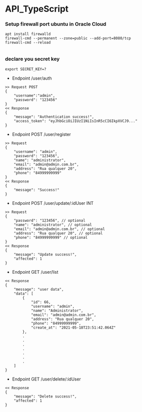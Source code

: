 # API_TypeScript

### Setup firewall port ubuntu in Oracle Cloud
```
apt install firewalld
firewall-cmd --permanent --zone=public --add-port=8080/tcp
firewall-cmd --reload


```

### declare you secret key
```
export SECRET_KEY=?
```

- Endpoint /user/auth
```
>> Request POST
{
    "username":"admin",
    "password": "123456"
}
<< Response
{
    "message": "Authentication success!",
    "access_token": "eyJhbGciOiJIUzI1NiIsInR5cCI6IkpXVCJ9..."
}
```
- Endpoint POST /user/register
```
>> Request
{
    "username": "admin",
    "password": "123456",
    "name": "administrator",
    "email": "admin@admin.com.br",
    "address": "Rua qualquer 20",
    "phone": "84999999999"
}
<< Response
{
    "message": "Success!"
}
```
- Endpoint POST /user/update/:idUser INT
```
>> Request
{
    "password": "123456", // optional
    "name": "administrator", // optional
    "email": "admin@admin.com.br", // optional
    "address": "Rua qualquer 20", // optional
    "phone": "84999999999" // optional
}
<< Response
{
    "message": "Update success!",
    "affected": 1
}
```
- Endpoint GET /user/list
```
<< Response
{
    "message": "user data",
    "data": [
        {
            "id": 66,
            "username": "admin",
            "name": "Administrator",
            "email": "admin@admin.com.br",
            "address": "Rua qualquer 20",
            "phone": "84999999999",
            "create_at": "2021-05-18T23:51:42.064Z"
        },
        .
        .
        .
        .
        .
        .
        .
    ]
}
```
- Endpoint GET /user/delete/:idUser
```
<< Response
{
    "message": "Delete success!",
    "affected": 1
}
```
